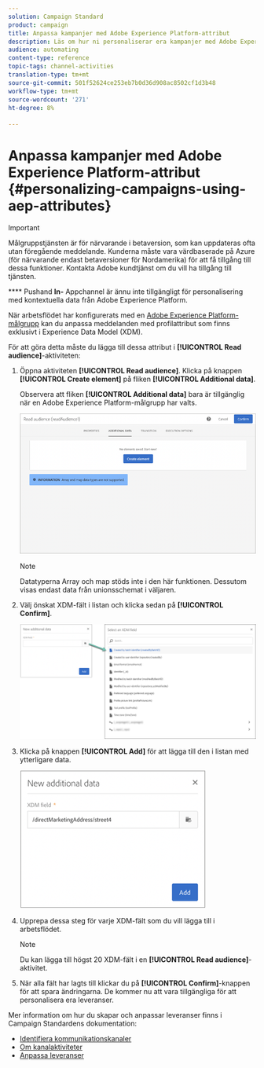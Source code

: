 ```yaml
---
solution: Campaign Standard
product: campaign
title: Anpassa kampanjer med Adobe Experience Platform-attribut
description: Läs om hur ni personaliserar era kampanjer med Adobe Experience Platform-attribut.
audience: automating
content-type: reference
topic-tags: channel-activities
translation-type: tm+mt
source-git-commit: 501f52624ce253eb7b0d36d908ac8502cf1d3b48
workflow-type: tm+mt
source-wordcount: '271'
ht-degree: 8%

---
```



# Anpassa kampanjer med Adobe Experience Platform-attribut {#personalizing-campaigns-using-aep-attributes}

>[!IMPORTANT]
>
>Målgruppstjänsten är för närvarande i betaversion, som kan uppdateras ofta utan föregående meddelande. Kunderna måste vara värdbaserade på Azure (för närvarande endast betaversioner för Nordamerika) för att få tillgång till dessa funktioner. Kontakta Adobe kundtjänst om du vill ha tillgång till tjänsten.
>
>**** Pushand  **In-** Appchannel är ännu inte tillgängligt för personalisering med kontextuella data från Adobe Experience Platform.

När arbetsflödet har konfigurerats med en [Adobe Experience Platform-målgrupp](../../audiences/using/aep-about-audience-destinations-service.md) kan du anpassa meddelanden med profilattribut som finns exklusivt i Experience Data Model (XDM).

För att göra detta måste du lägga till dessa attribut i **[!UICONTROL Read audience]**-aktiviteten:

1. Öppna aktiviteten **[!UICONTROL Read audience]**. Klicka på knappen **[!UICONTROL Create element]** på fliken **[!UICONTROL Additional data]**.

   Observera att fliken **[!UICONTROL Additional data]** bara är tillgänglig när en Adobe Experience Platform-målgrupp har valts.

   ![](assets/aep_wkf_readaudience_attributes.png)

   >[!NOTE]
   >
   >Datatyperna Array och map stöds inte i den här funktionen. Dessutom visas endast data från unionsschemat i väljaren.

1. Välj önskat XDM-fält i listan och klicka sedan på **[!UICONTROL Confirm]**.

   ![](assets/aep_wkf_readaudience_perso1.png)

1. Klicka på knappen **[!UICONTROL Add]** för att lägga till den i listan med ytterligare data.

   ![](assets/aep_wkf_readaudience_perso3.png)

1. Upprepa dessa steg för varje XDM-fält som du vill lägga till i arbetsflödet.

   >[!NOTE]
   >
   >Du kan lägga till högst 20 XDM-fält i en **[!UICONTROL Read audience]**-aktivitet.

1. När alla fält har lagts till klickar du på **[!UICONTROL Confirm]**-knappen för att spara ändringarna. De kommer nu att vara tillgängliga för att personalisera era leveranser.

Mer information om hur du skapar och anpassar leveranser finns i Campaign Standardens dokumentation:

* [Identifiera kommunikationskanaler](../../channels/using/get-started-communication-channels.md)
* [Om kanalaktiviteter](../../automating/using/about-channel-activities.md)
* [Anpassa leveranser](../../designing/using/personalization.md)

